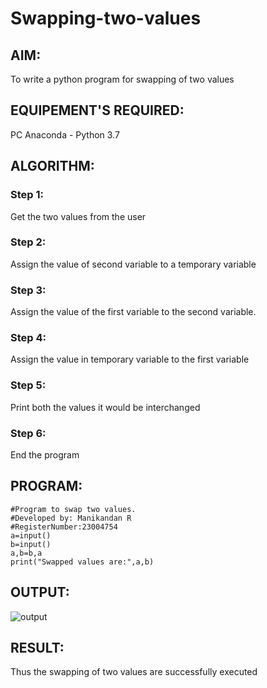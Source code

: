 # Swapping-two-values
## AIM:
To write a python program for swapping of two values
## EQUIPEMENT'S REQUIRED: 
PC
Anaconda - Python 3.7
## ALGORITHM: 
### Step 1:
Get the two values from the user
### Step 2: 
Assign the value of second variable to a temporary variable 
### Step 3: 
Assign the value of the first variable to the second variable.
### Step 4:  
Assign the value in temporary variable to the first variable
### Step 5: 
Print both the values it would be interchanged
### Step 6: 
End the program
## PROGRAM:
```
#Program to swap two values.
#Developed by: Manikandan R
#RegisterNumber:23004754
a=input()
b=input()
a,b=b,a
print("Swapped values are:",a,b)
```
## OUTPUT:
![output](/swapp_output.png)


## RESULT:
Thus the swapping of two values are successfully executed



